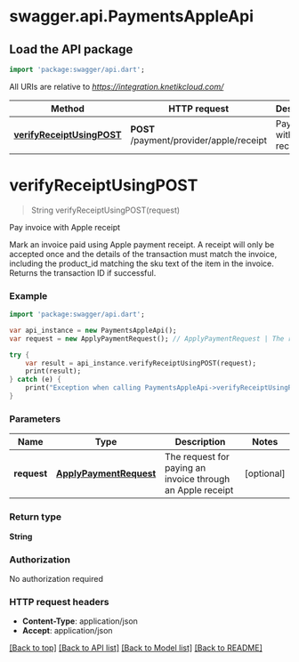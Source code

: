 # swagger.api.PaymentsAppleApi

## Load the API package
```dart
import 'package:swagger/api.dart';
```

All URIs are relative to *https://integration.knetikcloud.com/*

Method | HTTP request | Description
------------- | ------------- | -------------
[**verifyReceiptUsingPOST**](PaymentsAppleApi.md#verifyReceiptUsingPOST) | **POST** /payment/provider/apple/receipt | Pay invoice with Apple receipt


# **verifyReceiptUsingPOST**
> String verifyReceiptUsingPOST(request)

Pay invoice with Apple receipt

Mark an invoice paid using Apple payment receipt. A receipt will only be accepted once and the details of the transaction must match the invoice, including the product_id matching the sku text of the item in the invoice. Returns the transaction ID if successful.

### Example 
```dart
import 'package:swagger/api.dart';

var api_instance = new PaymentsAppleApi();
var request = new ApplyPaymentRequest(); // ApplyPaymentRequest | The request for paying an invoice through an Apple receipt

try { 
    var result = api_instance.verifyReceiptUsingPOST(request);
    print(result);
} catch (e) {
    print("Exception when calling PaymentsAppleApi->verifyReceiptUsingPOST: $e\n");
}
```

### Parameters

Name | Type | Description  | Notes
------------- | ------------- | ------------- | -------------
 **request** | [**ApplyPaymentRequest**](ApplyPaymentRequest.md)| The request for paying an invoice through an Apple receipt | [optional] 

### Return type

**String**

### Authorization

No authorization required

### HTTP request headers

 - **Content-Type**: application/json
 - **Accept**: application/json

[[Back to top]](#) [[Back to API list]](../README.md#documentation-for-api-endpoints) [[Back to Model list]](../README.md#documentation-for-models) [[Back to README]](../README.md)


